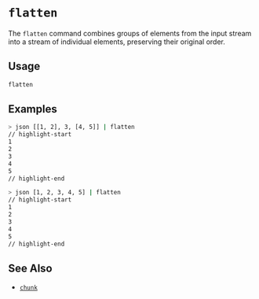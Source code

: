 # `flatten`

The `flatten` command combines groups of elements from the input stream into a stream of individual elements, preserving their original order.

## Usage

```bash
flatten
```

## Examples

```bash
> json [[1, 2], 3, [4, 5]] | flatten
// highlight-start
1
2
3
4
5
// highlight-end
```

```bash title="An already flat stream of elements would be unchanged"
> json [1, 2, 3, 4, 5] | flatten
// highlight-start
1
2
3
4
5
// highlight-end
```

## See Also

- [`chunk`](./chunk.md)
